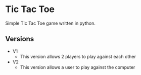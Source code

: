 # Tic Tac Toe
Simple Tic Tac Toe game written in python.

## Versions
  * V1
    - This version allows 2 players to play against each other
  * V2
    - This version allows a user to play against the computer

